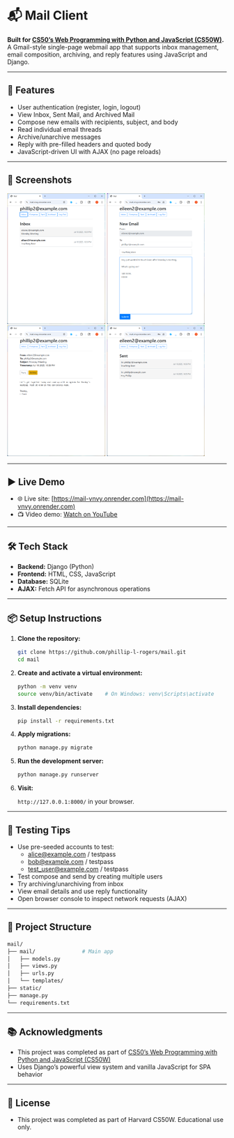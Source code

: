 # 📬 Mail Client

**Built for [CS50’s Web Programming with Python and JavaScript (CS50W)](https://cs50.harvard.edu/web/).**  
A Gmail-style single-page webmail app that supports inbox management, email composition, archiving, and reply features using JavaScript and Django.

---

## 🚀 Features

- User authentication (register, login, logout)
- View Inbox, Sent Mail, and Archived Mail
- Compose new emails with recipients, subject, and body
- Read individual email threads
- Archive/unarchive messages
- Reply with pre-filled headers and quoted body
- JavaScript-driven UI with AJAX (no page reloads)

---

## 📸 Screenshots

<p float="left">
  <img src="screenshots/inbox.png" height="300"/>
  <img src="screenshots/compose_mail.png" height="300"/>
  <img src="screenshots/mail_detail.png" height="300"/>
  <img src="screenshots/sent_mail.png" height="300"/>
</p>

---

## ▶️ Live Demo

- 🌐 Live site: [https://mail-vnvy.onrender.com](https://mail-vnvy.onrender.com)
- 📺 Video demo: [Watch on YouTube](https://youtu.be/xYj7ZWQYy-A)

---

## 🛠️ Tech Stack

- **Backend:** Django (Python)
- **Frontend:** HTML, CSS, JavaScript
- **Database:** SQLite
- **AJAX:** Fetch API for asynchronous operations

---

## 📦 Setup Instructions

1. **Clone the repository:**

   ```bash
   git clone https://github.com/phillip-l-rogers/mail.git
   cd mail
   ```
   
2. **Create and activate a virtual environment:**

   ```bash
   python -m venv venv
   source venv/bin/activate    # On Windows: venv\Scripts\activate
   ```

3. **Install dependencies:**

   ```bash
   pip install -r requirements.txt
   ```

4. **Apply migrations:**

   ```bash
   python manage.py migrate
   ```

5. **Run the development server:**

   ```bash
   python manage.py runserver
   ```
   
6. **Visit:**

   `http://127.0.0.1:8000/` in your browser.
   
---

## 🧪 Testing Tips

- Use pre-seeded accounts to test:
  - alice@example.com / testpass
  - bob@example.com / testpass
  - test_user@example.com / testpass
- Test compose and send by creating multiple users
- Try archiving/unarchiving from inbox
- View email details and use reply functionality
- Open browser console to inspect network requests (AJAX)

---

## 📁 Project Structure

```bash
mail/
├── mail/               # Main app
│   ├── models.py
│   ├── views.py
│   ├── urls.py
│   └── templates/
├── static/
├── manage.py
└── requirements.txt
```

---

## 📚 Acknowledgments

- This project was completed as part of [CS50’s Web Programming with Python and JavaScript (CS50W)](https://cs50.harvard.edu/web/)
- Uses Django’s powerful view system and vanilla JavaScript for SPA behavior

---

## 📜 License

- This project was completed as part of Harvard CS50W. Educational use only.
